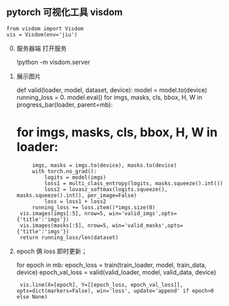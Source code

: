 ## pytorch 可视化工具 visdom

	from visdom import Visdom
	vis = Visdom(env='jiu')

0. 服务器端 打开服务
	
	!python -m visdom.server

1. 展示图片

	def valid(loader, model, dataset, device):
	    model = model.to(device)
	    running_loss = 0.
	    model.eval()
	    for imgs, masks, cls, bbox, H, W in progress_bar(loader, parent=mb):    
	#     for imgs, masks, cls, bbox, H, W in loader:
	        imgs, masks = imgs.to(device), masks.to(device)
	        with torch.no_grad():
	            logits = model(imgs)
	            loss1 = multi_class_entropy(logits, masks.squeeze().int())
	            loss2 = lovasz_softmax(logits.squeeze(), masks.squeeze().int(), per_image=False)
	            loss = loss1 + loss2
	        running_loss += loss.item()*imgs.size(0)
	    vis.images(imgs[:5], nrow=5, win='valid_imgs',opts={'title':'imgs'})
	    vis.images(masks[:5], nrow=5, win='valid_masks',opts={'title':'imgs'})
	    return running_loss/len(dataset)


2. epoch 俩 loss 即时更新；

	for epoch in mb:
	    epoch_loss = train(train_loader, model, train_data, device)
	    epoch_val_loss = valid(valid_loader, model, valid_data, device)

	    vis.line(X=[epoch], Y=[[epoch_loss, epoch_val_loss]], opts=dict(markers=False),	win='loss', update='append' if epoch>0 else None)


